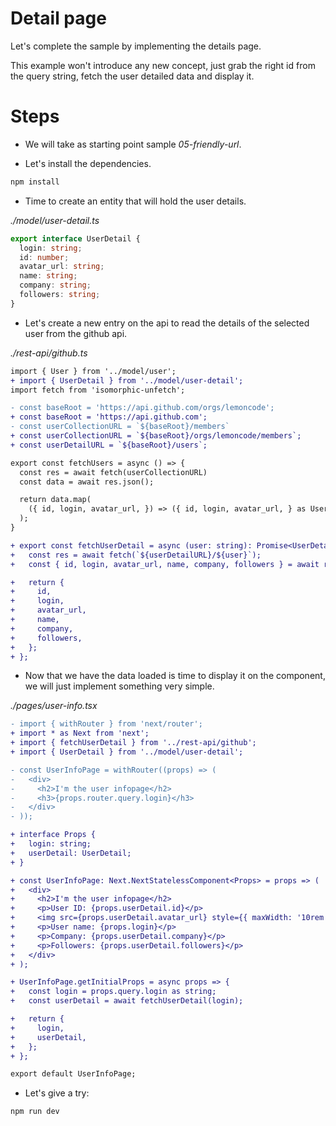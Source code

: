 # Detail page

Let's complete the sample by implementing the details page.

This example won't introduce any new concept, just grab the right id from the query string,
fetch the user detailed data and display it.

# Steps

- We will take as starting point sample _05-friendly-url_.

- Let's install the dependencies.

```bash
npm install
```

- Time to create an entity that will hold the user details.

_./model/user-detail.ts_

```typescript
export interface UserDetail {
  login: string;
  id: number;
  avatar_url: string;
  name: string;
  company: string;
  followers: string;
}

```

- Let's create a new entry on the api to read the details of the selected user from the github api.

_./rest-api/github.ts_

```diff
import { User } from '../model/user';
+ import { UserDetail } from '../model/user-detail';
import fetch from 'isomorphic-unfetch';

- const baseRoot = 'https://api.github.com/orgs/lemoncode';
+ const baseRoot = 'https://api.github.com';
- const userCollectionURL = `${baseRoot}/members`
+ const userCollectionURL = `${baseRoot}/orgs/lemoncode/members`;
+ const userDetailURL = `${baseRoot}/users`;

export const fetchUsers = async () => {
  const res = await fetch(userCollectionURL)
  const data = await res.json();

  return data.map(
    ({ id, login, avatar_url, }) => ({ id, login, avatar_url, } as User)
  );
}

+ export const fetchUserDetail = async (user: string): Promise<UserDetail> => {
+   const res = await fetch(`${userDetailURL}/${user}`);
+   const { id, login, avatar_url, name, company, followers } = await res.json();

+   return {
+     id,
+     login,
+     avatar_url,
+     name,
+     company,
+     followers,
+   };
+ };

```

- Now that we have the data loaded is time to display it on the component, we will just implement something very simple.

_./pages/user-info.tsx_

```diff
- import { withRouter } from 'next/router';
+ import * as Next from 'next';
+ import { fetchUserDetail } from '../rest-api/github';
+ import { UserDetail } from '../model/user-detail';

- const UserInfoPage = withRouter((props) => (
-   <div>
-     <h2>I'm the user infopage</h2>
-     <h3>{props.router.query.login}</h3>
-   </div>
- ));

+ interface Props {
+   login: string;
+   userDetail: UserDetail;
+ }

+ const UserInfoPage: Next.NextStatelessComponent<Props> = props => (
+   <div>
+     <h2>I'm the user infopage</h2>
+     <p>User ID: {props.userDetail.id}</p>
+     <img src={props.userDetail.avatar_url} style={{ maxWidth: '10rem' }} />
+     <p>User name: {props.login}</p>
+     <p>Company: {props.userDetail.company}</p>
+     <p>Followers: {props.userDetail.followers}</p>
+   </div>
+ );

+ UserInfoPage.getInitialProps = async props => {
+   const login = props.query.login as string;
+   const userDetail = await fetchUserDetail(login);

+   return {
+     login,
+     userDetail,
+   };
+ };

export default UserInfoPage;

```

- Let's give a try:

```bash
npm run dev
```
